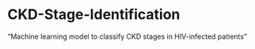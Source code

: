 # CKD-Stage-Identification
 “Machine learning model to classify CKD stages in HIV-infected patients”
